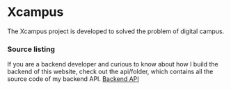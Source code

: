
# Xcampus

The Xcampus project is developed to solved the problem of digital campus. 


### Source listing
If you are a backend developer and curious to know about how I build the backend of this website, check out the api/folder, which contains all the source code of my backend API.
[Backend API](https://github.com/sudarshanmhasrup/xcampus/tree/main/api#xcampus-backend-api)
